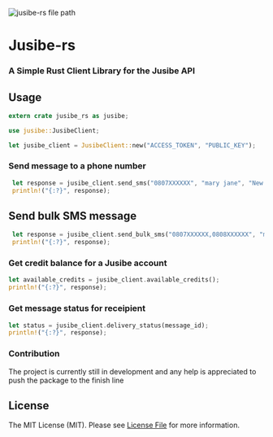 ![jusibe-rs file path](https://github.com/johnchuks/jusibe-rs/workflows/Rust/badge.svg)
# Jusibe-rs
  ### A Simple Rust Client Library for the Jusibe API
  
## Usage

```rust
extern crate jusibe_rs as jusibe;

use jusibe::JusibeClient;

let jusibe_client = JusibeClient::new("ACCESS_TOKEN", "PUBLIC_KEY");
```

### Send message to a phone number
```rust
 let response = jusibe_client.send_sms("0807XXXXXX", "mary jane", "New Message");
 println!("{:?}", response);
```

## Send bulk SMS message
```rust
 let response = jusibe_client.send_bulk_sms("0807XXXXXX,0808XXXXXX", "mary jane", "New Message");
 println!("{:?}", response);
```

### Get credit balance for a Jusibe account
```rust
let available_credits = jusibe_client.available_credits();
println!("{:?}", response);
```

### Get message status for receipient
```rust
let status = jusibe_client.delivery_status(message_id);
println!("{:?}", response);
```

### Contribution
The project is currently still in development and any help is appreciated to push the package to the finish line

## License

The MIT License (MIT). Please see [License File](LICENSE.md) for more information.

